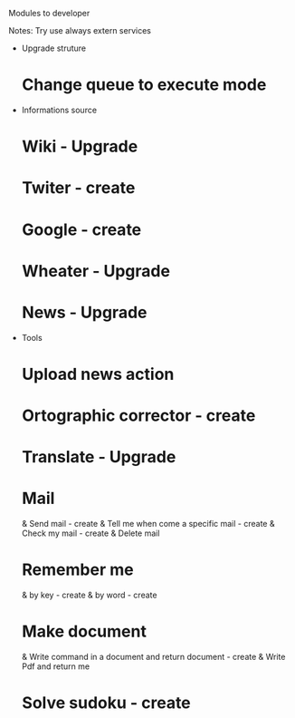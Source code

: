 Modules to developer

  Notes: Try use always extern services

- Upgrade struture
  # Change queue to execute mode

- Informations source
  # Wiki - Upgrade
  # Twiter - create
  # Google - create
  # Wheater - Upgrade
  # News - Upgrade

- Tools
  # Upload news action
  # Ortographic corrector - create
  # Translate - Upgrade
  # Mail
  	& Send mail - create
  	& Tell me when come a specific mail - create
  	& Check my mail - create
  	& Delete mail
  # Remember me
  	& by key - create
  	& by word - create
  # Make document
  	& Write command in a document and return document - create
    & Write Pdf and return me
  # Solve sudoku - create
